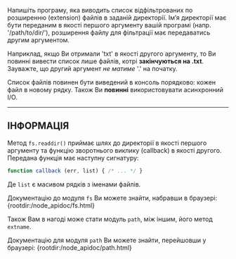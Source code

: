 Напишіть програму, яка виводить список відфільтрованих по розширенню (extension) файлів в заданій директорії. Ім’я директорії має бути переданим в якості першого аргументу вашій програмі (напр. '/path/to/dir/'), розширення файлу для фільтрації має передаватись другим аргументом.

Наприклад, якщо Ви отримали 'txt' в якості другого аргументу, то Ви повинні вивести список лише файлів, котрі **закінчуються на .txt**. Зауважте, що другий аргумент _не матиме_ '.' на початку.

Список файлів повинен бути виведений в консоль порядково: кожен файл в новому рядку. Також Ви **повинні** використовувати асинхронний I/O.

----------------------------------------------------------------------
## ІНФОРМАЦІЯ

Метод `fs.readdir()` приймає шлях до директорії в якості першого аргументу та функцію зворотнього виклику (callback) в якості другого.
Передана функція має наступну сигнатуру:

```js
function callback (err, list) { /* ... */ }
```

Де `list` є масивом рядків з іменами файлів.

Документацію до модуля `fs` Ви можете знайти, набравши в браузері:
  {rootdir:/node_apidoc/fs.html}

Також Вам в нагоді може стати модуль `path`, між іншим, його метод `extname`.

Документацію для модуля `path` Ви можете знайти, перейшовши у браузері:
  {rootdir:/node_apidoc/path.html}
